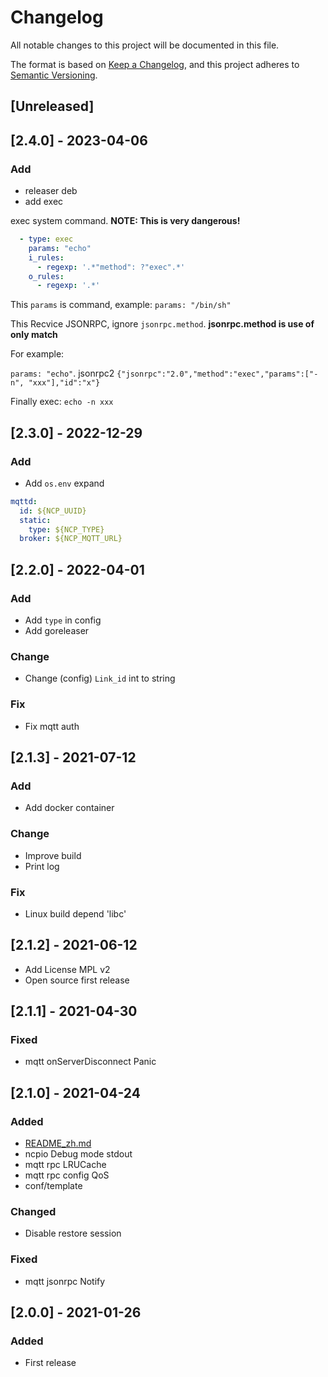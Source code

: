 # Changelog

All notable changes to this project will be documented in this file.

The format is based on [Keep a Changelog](https://keepachangelog.com/en/1.0.0/),
and this project adheres to [Semantic Versioning](https://semver.org/spec/v2.0.0.html).

## [Unreleased]

## [2.4.0] - 2023-04-06

### Add

* releaser deb
* add exec

exec system command. **NOTE: This is very dangerous!**

```yaml
  - type: exec
    params: "echo"
    i_rules:
      - regexp: '.*"method": ?"exec".*'
    o_rules:
      - regexp: '.*'
```

This `params` is command, example: `params: "/bin/sh"`

This Recvice JSONRPC, ignore `jsonrpc.method`. **jsonrpc.method is use of only match**

For example:

`params: "echo"`. jsonrpc2 `{"jsonrpc":"2.0","method":"exec","params":["-n", "xxx"],"id":"x"}`

Finally exec: `echo -n xxx`

## [2.3.0] - 2022-12-29

### Add

* Add `os.env` expand

```yaml
mqttd:
  id: ${NCP_UUID}
  static:
    type: ${NCP_TYPE}
  broker: ${NCP_MQTT_URL}
```

## [2.2.0] - 2022-04-01

### Add

* Add `type` in config
* Add goreleaser

### Change

* Change (config) `Link_id` int to string

### Fix

* Fix mqtt auth

## [2.1.3] - 2021-07-12

### Add

* Add docker container

### Change

* Improve build
* Print log

### Fix

* Linux build depend 'libc'

## [2.1.2] - 2021-06-12

* Add License MPL v2
* Open source first release

## [2.1.1] - 2021-04-30

### Fixed

* mqtt onServerDisconnect Panic

## [2.1.0] - 2021-04-24

### Added

* [README_zh.md](README_zh.md)
* ncpio Debug mode stdout
* mqtt rpc LRUCache
* mqtt rpc config QoS
* conf/template

### Changed

* Disable restore session

### Fixed

* mqtt jsonrpc Notify

## [2.0.0] - 2021-01-26

### Added

* First release

